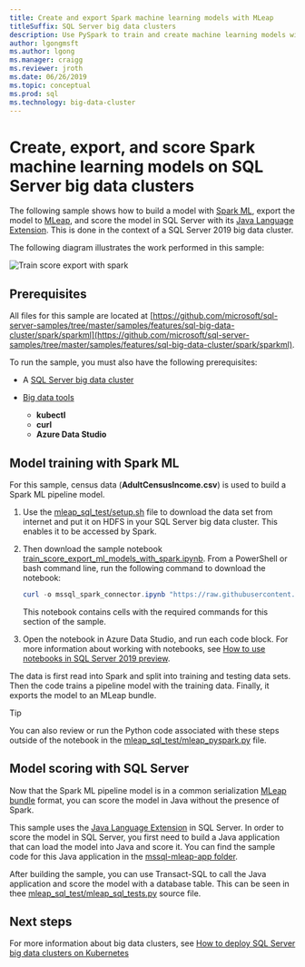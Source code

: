 ```yaml
---
title: Create and export Spark machine learning models with MLeap 
titleSuffix: SQL Server big data clusters
description: Use PySpark to train and create machine learning models with Spark on SQL Server big data clusters (preview). Export with MLeap, and then score the model with Java in SQL Server.
author: lgongmsft
ms.author: lgong
ms.manager: craigg
ms.reviewer: jroth
ms.date: 06/26/2019
ms.topic: conceptual
ms.prod: sql
ms.technology: big-data-cluster
---
```


# Create, export, and score Spark machine learning models on SQL Server big data clusters

The following sample shows how to build a model with [Spark ML](https://spark.apache.org/docs/latest/ml-guide.html), export the model to [MLeap](http://mleap-docs.combust.ml/), and score the model in SQL Server with its [Java Language Extension](../language-extensions/language-extensions-overview.md). This is done in the context of a SQL Server 2019 big data cluster.

The following diagram illustrates the work performed in this sample:

![Train score export with spark](./media/spark-create-machine-learning-model/train-score-export-with-spark.png)

## Prerequisites

All files for this sample are located at [https://github.com/microsoft/sql-server-samples/tree/master/samples/features/sql-big-data-cluster/spark/sparkml](https://github.com/microsoft/sql-server-samples/tree/master/samples/features/sql-big-data-cluster/spark/sparkml).

To run the sample, you must also have the following prerequisites:

- A [SQL Server big data cluster](deploy-get-started.md)

- [Big data tools](deploy-big-data-tools.md)
   - **kubectl**
   - **curl**
   - **Azure Data Studio**

## Model training with Spark ML

For this sample, census data (**AdultCensusIncome.csv**) is used to build a Spark ML pipeline model.

1. Use the [mleap_sql_test/setup.sh](https://github.com/microsoft/sql-server-samples/blob/master/samples/features/sql-big-data-cluster/spark/sparklm/mleap_sql_test/setup.sh) file to download the data set from internet and put it on HDFS in your SQL Server big data cluster. This enables it to be accessed by Spark.

1. Then download the sample notebook [train_score_export_ml_models_with_spark.ipynb](https://github.com/microsoft/sql-server-samples/blob/master/samples/features/sql-big-data-cluster/spark/sparkml/train_score_export_ml_models_with_spark.ipynb). From a PowerShell or bash command line, run the following command to download the notebook:

   ```PowerShell
   curl -o mssql_spark_connector.ipynb "https://raw.githubusercontent.com/microsoft/sql-server-samples/master/samples/features/sql-big-data-cluster/spark/sparkml/train_score_export_ml_models_with_spark.ipynb"
   ```

   This notebook contains cells with the required commands for this section of the sample.

1. Open the notebook in Azure Data Studio, and run each code block. For more information about working with notebooks, see [How to use notebooks in SQL Server 2019 preview](notebooks-guidance.md).

The data is first read into Spark and split into training and testing data sets. Then the code trains a pipeline model with the training data. Finally, it exports the model to an MLeap bundle.

> [!TIP]
> You can also review or run the Python code associated with these steps outside of the notebook in the [mleap_sql_test/mleap_pyspark.py](https://github.com/microsoft/sql-server-samples/blob/master/samples/features/sql-big-data-cluster/spark/sparklm/mleap_sql_test/mleap_pyspark.py) file.

## Model scoring with SQL Server

Now that the Spark ML pipeline model is in a common serialization [MLeap bundle](http://mleap-docs.combust.ml/core-concepts/mleap-bundles.html) format, you can score the model in Java without the presence of Spark. 

This sample uses the [Java Language Extension](../language-extensions/language-extensions-overview.md) in SQL Server. In order to score the model in SQL Server, you first need to build a Java application that can load the model into Java and score it. You can find the sample code for this Java application in the [mssql-mleap-app folder](https://github.com/microsoft/sql-server-samples/blob/master/samples/features/sql-big-data-cluster/spark/sparklm/mssql-mleap-app).

After building the sample, you can use Transact-SQL to call the Java application and score the model with a database table. This can be seen in thee [mleap_sql_test/mleap_sql_tests.py](https://github.com/microsoft/sql-server-samples/blob/master/samples/features/sql-big-data-cluster/spark/sparklm/mleap_sql_test/mleap_sql_tests.py) source file.

## Next steps

For more information about big data clusters, see [How to deploy SQL Server big data clusters on Kubernetes](deployment-guidance.md)
